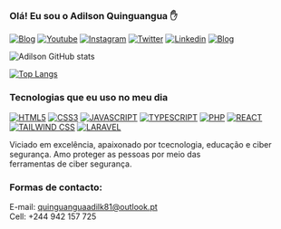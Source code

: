 
### Olá! Eu sou o Adilson Quinguangua ✋

[![Blog](https://img.shields.io/badge/Blogger-FF5722?style=for-the-badge&logo=blogger&logoColor=white)](https://adilsonq.com)
[![Youtube](https://img.shields.io/badge/YouTube-FF0000?style=for-the-badge&logo=youtube&logoColor=white)](https://youtube.com/c/adquinguangua)
[![Instagram](https://img.shields.io/badge/Instagram-E4405F?style=for-the-badge&logo=instagram&logoColor=white)](https://www.instagram.com/a_a.quing_/)
[![Twitter](https://img.shields.io/badge/Twitter-1DA1F2?style=for-the-badge&logo=twitter&logoColor=white)](https://twitter.com/adilson_q1)
[![Linkedin](https://img.shields.io/badge/LinkedIn-0077B5?style=for-the-badge&logo=linkedin&logoColor=white)](https://www.linkedin.com/in/adilson-a-quinguangua-593083138/)
[![Blog](https://img.shields.io/badge/Facebook-1877F2?style=for-the-badge&logo=facebook&logoColor=white)](https://www.facebook.com/profile.php?id=100082974663463)

![Adilson GitHub stats](https://github-readme-stats.vercel.app/api?username=AdilsonQ&show_icons=true&theme=highcontrast)

[![Top Langs](https://github-readme-stats.vercel.app/api/top-langs/?username=anuraghazra&layout=compact)](https://github.com/anuraghazra/github-readme-stats)


### Tecnologias que eu uso no meu dia

[![HTML5](https://img.shields.io/badge/HTML5-E34F26?style=for-the-badge&logo=html5&logoColor=white)]()
[![CSS3](https://img.shields.io/badge/CSS3-1572B6?style=for-the-badge&logo=css3&logoColor=white)]()
[![JAVASCRIPT](https://img.shields.io/badge/JavaScript-F7DF1E?style=for-the-badge&logo=javascript&logoColor=black)]()
[![TYPESCRIPT](https://img.shields.io/badge/TypeScript-007ACC?style=for-the-badge&logo=typescript&logoColor=white)]()
[![PHP](https://img.shields.io/badge/PHP-777BB4?style=for-the-badge&logo=php&logoColor=white)]()
[![REACT](https://img.shields.io/badge/React-20232A?style=for-the-badge&logo=react&logoColor=61DAFB)]()
[![TAILWIND CSS](https://img.shields.io/badge/Tailwind_CSS-38B2AC?style=for-the-badge&logo=tailwind-css&logoColor=white)]()
[![LARAVEL](https://img.shields.io/badge/Laravel-FF2D20?style=for-the-badge&logo=laravel&logoColor=white)]()

Viciado em excelência, apaixonado por tcecnologia, educação  e ciber segurança. Amo proteger as pessoas por meio das <br/>
ferramentas de ciber segurança.

### Formas de contacto:
E-mail: quinguanguaadilk81@outlook.pt <br/>
Cell: +244 942 157 725
